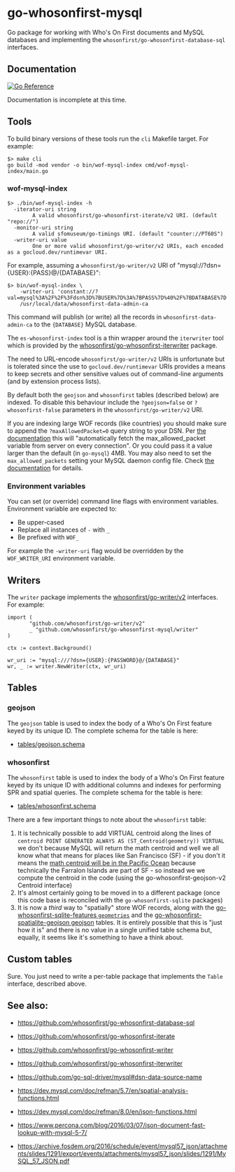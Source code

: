 # go-whosonfirst-mysql

Go package for working with Who's On First documents and MySQL databases and implementing the `whosonfirst/go-whosonfirst-database-sql` interfaces.

## Documentation

[![Go Reference](https://pkg.go.dev/badge/github.com/whosonfirst/go-whosonfirst-mysql.svg)](https://pkg.go.dev/github.com/whosonfirst/go-whosonfirst-mysql)

Documentation is incomplete at this time.

## Tools

To build binary versions of these tools run the `cli` Makefile target. For example:

```
$> make cli
go build -mod vendor -o bin/wof-mysql-index cmd/wof-mysql-index/main.go
```

### wof-mysql-index

```
$> ./bin/wof-mysql-index -h
  -iterator-uri string
    	A valid whosonfirst/go-whosonfirst-iterate/v2 URI. (default "repo://")
  -monitor-uri string
    	A valid sfomuseum/go-timings URI. (default "counter://PT60S")
  -writer-uri value
    	One or more valid whosonfirst/go-writer/v2 URIs, each encoded as a gocloud.dev/runtimevar URI.
```

For example, assuming a `whosonfirst/go-writer/v2` URI of "mysql://?dsn={USER}:{PASS}@/{DATABASE}":

```
$> bin/wof-mysql-index \
   	-writer-uri 'constant://?val=mysql%3A%2F%2F%3Fdsn%3D%7BUSER%7D%3A%7BPASS%7D%40%2F%7BDATABASE%7D'
	/usr/local/data/whosonfirst-data-admin-ca
```

This command will publish (or write) all the records in `whosonfirst-data-admin-ca` to the `{DATABASE}` MySQL database.

The `es-whosonfirst-index` tool is a thin wrapper around the `iterwriter` tool which is provided by the [whosonfirst/go-whosonfirst-iterwriter](https://github.com/whosonfirst/go-whosonfirst-iterwriter) package.

The need to URL-encode `whosonfirst/go-writer/v2` URIs is unfortunate but is tolerated since the use to `gocloud.dev/runtimevar` URIs provides a means to keep secrets and other sensitive values out of command-line arguments (and by extension process lists).

By default both the `geojson` and `whosonfirst` tables (described below) are indexed. To disable this behaviour include the `?geojson=false` or `?whosonfirst-false` parameters in the `whosonfirst/go-writer/v2` URI.

If you are indexing large WOF records (like countries) you should make sure to append the `?maxAllowedPacket=0` query string to your DSN. Per [the documentation](https://github.com/go-sql-driver/mysql#maxallowedpacket) this will "automatically fetch the max_allowed_packet variable from server on every connection". Or you could pass it a value larger than the default (in `go-mysql`) 4MB. You may also need to set the `max_allowed_packets` setting your MySQL daemon config file. Check [the documentation](https://dev.mysql.com/doc/refman/8.0/en/packet-too-large.html) for details.

### Environment variables

You can set (or override) command line flags with environment variables. Environment variable are expected to:

* Be upper-cased
* Replace all instances of `-` with `_`
* Be prefixed with `WOF_`

For example the `-writer-uri` flag would be overridden by the `WOF_WRITER_URI` environment variable.

## Writers

The `writer` package implements the [whosonfirst/go-writer/v2](https://github.com/whosonfirst/go-writer) interfaces. For example:

```
import (
       "github.com/whosonfirst/go-writer/v2"
       _ "github.com/whosonfirst/go-whosonfirst-mysql/writer"
)

ctx := context.Background()

wr_uri := "mysql:///?dsn={USER}:{PASSWORD}@/{DATABASE}"
wr, _ := writer.NewWriter(ctx, wr_uri)
```

## Tables

### geojson

The `geojson` table is used to index the body of a Who's On First feature keyed by its unique ID. The complete schema for the table is here:

* [tables/geojson.schema](tables/geojson.schema)

### whosonfirst

The `whosonfirst` table is used to index the body of a Who's On First feature keyed by its unique ID with additional columns and indexes for performing SPR and spatial queries. The complete schema for the table is here:

* [tables/whosonfirst.schema](tables/whosonfirst.schema)

There are a few important things to note about the `whosonfirst` table:

1. It is technically possible to add VIRTUAL centroid along the lines of `centroid POINT GENERATED ALWAYS AS (ST_Centroid(geometry)) VIRTUAL` we don't because MySQL will return the math centroid and well we all know what that means for places like San Francisco (SF) - if you don't it means the [math centroid will be in the Pacific Ocean](https://spelunker.whosonfirst.org/id/85922583/) because technically the Farralon Islands are part of SF - so instead we we compute the centroid in the code (using the go-whosonfirst-geojson-v2 Centroid interface)
2. It's almost certainly going to be moved in to a different package (once this code base is reconciled with the `go-whosonfirst-sqlite` packages)
3. It is now a _third_ way to "spatially" store WOF records, along with the [go-whosonfirst-sqlite-features `geometries`](https://github.com/whosonfirst/go-whosonfirst-sqlite-features#geometries) and the [go-whosonfirst-spatialite-geojson geojson](https://github.com/whosonfirst/go-whosonfirst-spatialite-geojson#geojson) tables. It is entirely possible that this is "just how it is" and there is no value in a single unified table schema but, equally, it seems like it's something to have a think about.

## Custom tables

Sure. You just need to write a per-table package that implements the `Table` interface, described above.

## See also:

* https://github.com/whosonfirst/go-whosonfirst-database-sql
* https://github.com/whosonfirst/go-whosonfirst-iterate
* https://github.com/whosonfirst/go-whosonfirst-writer
* https://github.com/whosonfirst/go-whosonfirst-iterwriter

* https://github.com/go-sql-driver/mysql#dsn-data-source-name
* https://dev.mysql.com/doc/refman/5.7/en/spatial-analysis-functions.html
* https://dev.mysql.com/doc/refman/8.0/en/json-functions.html
* https://www.percona.com/blog/2016/03/07/json-document-fast-lookup-with-mysql-5-7/
* https://archive.fosdem.org/2016/schedule/event/mysql57_json/attachments/slides/1291/export/events/attachments/mysql57_json/slides/1291/MySQL_57_JSON.pdf
